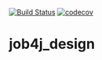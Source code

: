 [![Build Status](https://travis-ci.org/Azamat-Sult/job4j_design.svg?branch=master)](https://travis-ci.org/Azamat-Sult/job4j_design)
[![codecov](https://codecov.io/gh/Azamat-Sult/job4j_design/branch/master/graph/badge.svg)](https://codecov.io/gh/Azamat-Sult/job4j_design)

# job4j_design